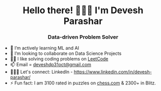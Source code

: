 <h1 align="center">Hello there! 🙋🏻‍♂️ I'm Devesh Parashar</h1>
<h3 align="center">Data-driven Problem Solver</h3>

- 🌱 I’m actively learning ML and AI
- 💞️ I’m looking to collaborate on Data Science Projects
- 🙇‍♂️ I like solving coding problems on [LeetCode](https://leetcode.com/u/parashardevesh/)
- 📫 Email = deveshdp31oct@gmail.com
- 🧑🏻‍💼 Let's connect: LinkedIn - https://www.linkedin.com/in/devesh-parashar/
- ⚡ Fun fact: I am 3100 rated in puzzles on [chess.com](https://www.chess.com/stats/puzzles/deveshparashar) & 2300+ in Blitz.
